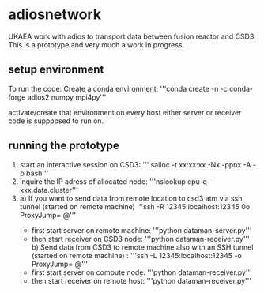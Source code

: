 # adiosnetwork
UKAEA work with adios to transport data between fusion reactor and CSD3. This is a prototype and very much a work in progress. 

## setup environment

To run the code: 
Create a conda environment: 
    '''conda create -n <name> -c conda-forge adios2 numpy mpi4py'''

activate/create that environment on every host either server or receiver code is suppposed to run on. 

## running the prototype
1. start an interactive session on CSD3:
    ''' salloc -t xx:xx:xx -Nx -ppnx -A <project-account> -p <partition> bash'''
2. inquire the IP adress of allocated node:
    '''nslookup cpu-q-xxx.data.cluster'''
3. a) If you want to send data from  remote location to csd3 atm via ssh tunnel (started on remote machine)
    '''ssh -R 12345:localhost:12345 0o ProxyJump=<CSD3SSHAlias> <CSD3ID>@<IP from nslookup>'''
    - first start server on remote machine: '''python dataman-server.py'''
    - then start receiver on CSD3 node: '''python dataman-receiver.py'''
b) Send data from CSD3 to remote machine also with an SSH tunnel (started on remote machine) :
    '''ssh -L 12345:localhost:12345 -o ProxyJump=<CSD3SSHAlias> <CSD3ID>@<IP from nslookup>'''
    - first start server on compute node: '''python dataman-receiver.py'''
    - then start receiver on remote host: '''python dataman-receiver.py'''